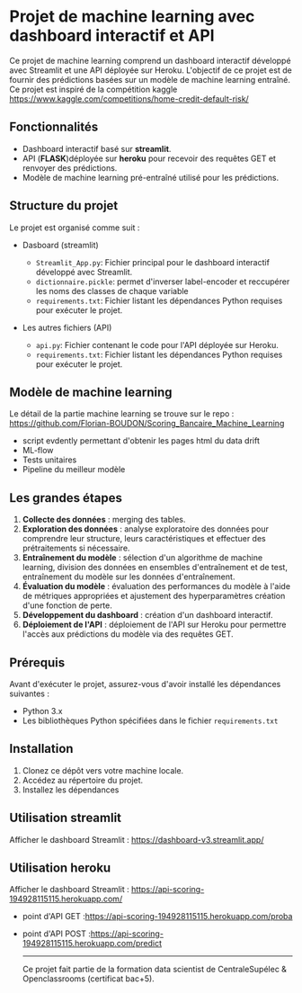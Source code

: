 # Projet de machine learning avec dashboard interactif et API

Ce projet de machine learning comprend un dashboard interactif développé avec Streamlit et une API déployée sur Heroku. L'objectif de ce projet est de fournir des prédictions basées sur un modèle de machine learning entraîné.
Ce projet est inspiré de la compétition kaggle https://www.kaggle.com/competitions/home-credit-default-risk/

## Fonctionnalités

- Dashboard interactif basé sur **streamlit**.
- API (**FLASK**)déployée sur **heroku** pour recevoir des requêtes GET et renvoyer des prédictions.
- Modèle de machine learning pré-entraîné utilisé pour les prédictions.

## Structure du projet

Le projet est organisé comme suit :

- Dasboard (streamlit)
    -  `Streamlit_App.py`: Fichier principal pour le dashboard interactif développé avec Streamlit.
    -  `dictionnaire.pickle`: permet d'inverser label-encoder et reccupérer les noms des classes de chaque variable
    -  `requirements.txt`: Fichier listant les dépendances Python requises pour exécuter le projet.

- Les autres fichiers (API)
   - `api.py`: Fichier contenant le code pour l'API déployée sur Heroku.
   - `requirements.txt`: Fichier listant les dépendances Python requises pour exécuter le projet.

## Modèle de machine learning

Le détail de la partie machine learning se trouve sur le repo : 
https://github.com/Florian-BOUDON/Scoring_Bancaire_Machine_Learning
- script evdently permettant d'obtenir les pages html du data drift
- ML-flow 
- Tests unitaires
- Pipeline du meilleur modèle


## Les grandes étapes

1. **Collecte des données** : merging des tables.
2. **Exploration des données** : analyse exploratoire des données pour comprendre leur structure, leurs caractéristiques et effectuer des prétraitements si nécessaire.
3. **Entraînement du modèle** : sélection d'un algorithme de machine learning, division des données en ensembles d'entraînement et de test, entraînement du modèle sur les données d'entraînement.
4. **Évaluation du modèle** : évaluation des performances du modèle à l'aide de métriques appropriées et ajustement des hyperparamètres création d'une fonction de perte.
5. **Développement du dashboard** : création d'un dashboard interactif.
6. **Déploiement de l'API** : déploiement de l'API sur Heroku pour permettre l'accès aux prédictions du modèle via des requêtes GET.

## Prérequis

Avant d'exécuter le projet, assurez-vous d'avoir installé les dépendances suivantes :

- Python 3.x
- Les bibliothèques Python spécifiées dans le fichier `requirements.txt`

## Installation

1. Clonez ce dépôt vers votre machine locale.
2. Accédez au répertoire du projet.
3. Installez les dépendances


## Utilisation streamlit

Afficher le dashboard Streamlit : https://dashboard-v3.streamlit.app/


## Utilisation heroku

Afficher le dashboard Streamlit : https://api-scoring-194928115115.herokuapp.com/
- point d'API GET :https://api-scoring-194928115115.herokuapp.com/proba
- point d'API POST :https://api-scoring-194928115115.herokuapp.com/predict

  ****
  Ce projet fait partie de la formation data scientist de CentraleSupélec & Openclassrooms (certificat bac+5).
